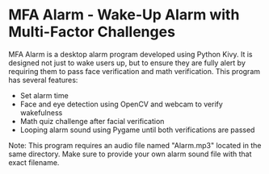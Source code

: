 # MFA Alarm - Wake-Up Alarm with Multi-Factor Challenges

MFA Alarm is a desktop alarm program developed using Python Kivy. It is designed not just to wake users up, but to ensure they are fully alert by requiring them to pass face verification and math verification. This program has several features:

- Set alarm time
- Face and eye detection using OpenCV and webcam to verify wakefulness
- Math quiz challenge after facial verification
- Looping alarm sound using Pygame until both verifications are passed

Note: This program requires an audio file named "Alarm.mp3" located in the same directory. Make sure to provide your own alarm sound file with that exact filename.